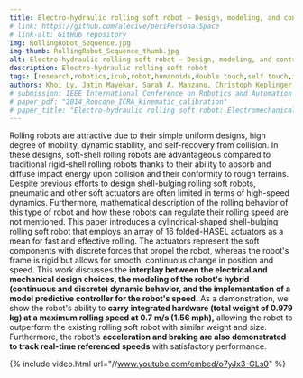 ```yaml
---
title: Electro-hydraulic rolling soft robot — Design, modeling, and control
# link: https://github.com/alecive/periPersonalSpace
# link-alt: GitHub repository
img: RollingRobot_Sequence.jpg
img-thumb: RollingRobot_Sequence_thumb.jpg
alt: Electro-hydraulic rolling soft robot — Design, modeling, and control
description: Electro-hydraulic rolling soft robot
tags: [research,robotics,icub,robot,humanoids,double touch,self touch,inverse kinematics,denavit-hartenberg,dh parameters,ipopt,optimization,cognitive robotics,body representations,icra,icra 2014,body schema,open source,github]
authors: Khoi Ly, Jatin Mayekar, Sarah A. Manzano, Christoph Keplinger, Mark Rentschler, Nikolaus Correll
# submission: IEEE International Conference on Robotics and Automation (ICRA2014), Hong Kong, China, May 31-June 7, 2014
# paper_pdf: "2014_Roncone_ICRA_kinematic_calibration"
# paper_title: "Electro-hydraulic rolling soft robot: Electromechanical Design, hybrid dynamic modeling, and model predictive control"
---
```

Rolling robots are attractive due to their simple uniform designs, high degree of mobility, dynamic stability, and self-recovery from collision. In these designs, soft-shell rolling robots are advantageous compared to traditional rigid-shell rolling robots thanks to their ability to absorb and diffuse impact energy upon collision and their conformity to rough terrains. Despite previous efforts to design shell-bulging rolling soft robots, pneumatic and other soft actuators are often limited in terms of high-speed dynamics. Furthermore, mathematical description of the rolling behavior of this type of robot and how these robots can regulate their rolling speed are not mentioned. This paper introduces a cylindrical-shaped shell-bulging rolling soft robot that employs an array of 16 folded-HASEL actuators as a mean for fast and effective rolling. The actuators represent the soft components with discrete forces that propel the robot, whereas the robot's frame is rigid but allows for smooth, continuous change in position and speed. This work discusses the **interplay between the electrical and mechanical design choices, the modeling of the robot's hybrid (continuous and discrete) dynamic behavior, and the implementation of a model predictive controller for the robot's speed.** As a demonstration, we show the robot's ability to **carry integrated hardware (total weight of 0.979 kg) at a maximum rolling speed at 0.7 m/s (1.56 mph),** allowing the robot to outperform the existing rolling soft robot with similar weight and size. Furthermore, the robot's **acceleration and braking are also demonstrated to track real-time referenced speeds** with satisfactory performance.

{% include video.html url="//www.youtube.com/embed/o7yJx3-GLs0" %}